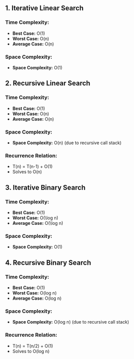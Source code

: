 ## 1. Iterative Linear Search

### Time Complexity:
- **Best Case:** O(1)
- **Worst Case:**  O(n)
- **Average Case:** O(n)

### Space Complexity:
- **Space Complexity:** O(1) 



## 2. Recursive Linear Search

### Time Complexity:
- **Best Case:**  O(1)
- **Worst Case:** O(n) 
- **Average Case:**  O(n)

### Space Complexity:
- **Space Complexity:**  O(n) (due to recursive call stack)

### Recurrence Relation:
-  T(n) = T(n-1) + O(1) 
- Solves to  O(n)



## 3. Iterative Binary Search

### Time Complexity:
- **Best Case:**  O(1) 
- **Worst Case:**  O(\log n) 
- **Average Case:**  O(\log n) 

### Space Complexity:
- **Space Complexity:**  O(1) 



## 4. Recursive Binary Search

### Time Complexity:
- **Best Case:** O(1) 
- **Worst Case:** O(log n) 
- **Average Case:**  O(log n) 

### Space Complexity:
- **Space Complexity:** O(log n) (due to recursive call stack)

### Recurrence Relation:
- T(n) = T(n/2) + O(1)
- Solves to O(log n)
